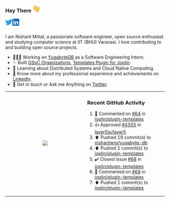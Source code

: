 ### Hey There <img src="./assets/wave.gif" width="25px">
<a href="http://urls.nishantwrp.com/github-to-twitter" target="_blank">
  <img align="left" alt="Nishant's Twitter" width="22px" src="./assets/twitter.svg" />
</a>
<a href="http://urls.nishantwrp.com/github-to-linkedin" target="_blank">
  <img align="left" alt="Nishant's LinkedIn" width="22px" src="./assets/linkedin.svg" />
</a>
<a href="http://urls.nishantwrp.com/github-to-site" target="_blank">
  <img align="left" alt="Nishant's Site" width="22px" src="./assets/globe.svg" />
</a>
<br /><br />

I am Nishant Mittal, a passionate software engineer, open source enthusiast and studying computer science at IIT (BHU) Varanasi. I love contributing to and building open source projects.

- 👨🏽‍💻 Working on [YugabyteDB](https://www.github.com/yugabyte) as a Software Engineering Intern.
- ✨ Built [GSoC Organizations](https://www.gsocorganizations.dev/), [Templates Plugin for Joplin](https://github.com/joplin/plugin-templates).
- 🌱 Learning about Distributed Systems and Cloud Native Computing.
- 🚀 Know more about my professional experience and achievements on [LinkedIn](http://urls.nishantwrp.com/github-to-linkedin).
- 💬 Get in touch or Ask me Anything on [Twitter](http://urls.nishantwrp.com/github-to-twitter).

<table><tr>
<td valign="center" width="50%"><div align="center">

<a href="http://urls.nishantwrp.com/github-to-twitter"><img src="https://gtce.itsvg.in/api?username=nishantwrp&theme=transparent&response=true&border=false&time=true&icon=default" style="height:100%"/></a>

</div></td>

<td valign="top" width="50%">

### Recent GitHub Activity
<!--RECENT_ACTIVITY:start-->
1. 💬 Commented on [#64](https://github.com/joplin/plugin-templates/issues/64#issuecomment-1591430606) in [joplin/plugin-templates](https://github.com/joplin/plugin-templates)<br>
2. 👍 Approved [#4355](https://github.com/layer5io/layer5/pull/4355#pullrequestreview-1469690135) in [layer5io/layer5](https://github.com/layer5io/layer5)<br>
3. ⬆️ Pushed 19 commit(s) to [nishantwrp/yugabyte-db](https://github.com/nishantwrp/yugabyte-db)<br>
4. ⬆️ Pushed 1 commit(s) to [joplin/plugin-templates](https://github.com/joplin/plugin-templates)<br>
5. ✔️ Closed issue [#68](https://github.com/joplin/plugin-templates/issues/68) in [joplin/plugin-templates](https://github.com/joplin/plugin-templates)<br>
6. 💬 Commented on [#68](https://github.com/joplin/plugin-templates/issues/68#issuecomment-1565712819) in [joplin/plugin-templates](https://github.com/joplin/plugin-templates)<br>
7. ⬆️ Pushed 1 commit(s) to [joplin/plugin-templates](https://github.com/joplin/plugin-templates)<br>
<!--RECENT_ACTIVITY:end-->

</td>
</tr></table>
